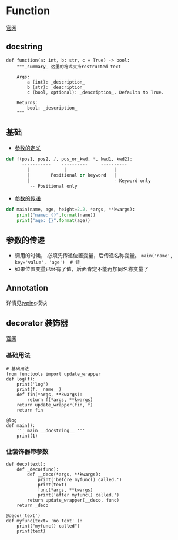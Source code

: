 # Function
[官网](https://docs.python.org/3/reference/compound_stmts.html#function-definitions)

## docstring

```
def function(a: int, b: str, c = True) -> bool:
    """_summary_ 这里的格式支持restructed text

    Args:
        a (int): _description_
        b (str): _description_
        c (bool, optional): _description_. Defaults to True.

    Returns:
        bool: _description_
    """
```

## 基础
* [参数的定义](https://docs.python.org/3/tutorial/controlflow.html#special-parameters)
```python
def f(pos1, pos2, /, pos_or_kwd, *, kwd1, kwd2):
      -----------    ----------     ----------
        |             |                  |
        |        Positional or keyword   |
        |                                - Keyword only
         -- Positional only
```
* [参数的传递](#参数的传递)
```python
def main(name, age, height=2.2, *args, **kwargs):
    print("name: {}".format(name))
    print("age: {}".format(age))
```

## 参数的传递
* 调用的时候， 必须先传递位置变量，后传递名称变量。
    `main('name', key='value', 'age')  # 错`
* 如果位置变量已经有了值，后面肯定不能再加同名称变量了

## Annotation
详情见[typing](./library_reference/typing.md)模块  

## decorator 装饰器

[官网](http://www.cnblogs.com/huxi/archive/2011/03/01/1967600.html)

### 基础用法
```
# 基础用法
from functools import update_wrapper
def log(f):
    print('log')
    print(f.__name__)
    def fin(*args, **kwargs):
        return f(*args, **kwargs)
    return update_wrapper(fin, f)
    return fin

@log
def main():
    ''' main __docstring__ '''
    print(1)
```

### 让装饰器带参数
```
def deco(text):
    def _deco(func):
        def __deco(*args, **kwargs):
            print('before myfunc() called.')
            print(text)
            func(*args, **kwargs)
            print('after myfunc() called.')
        return update_wrapper(__deco, func)
    return _deco

@deco('text')
def myfunc(text= 'no text' ):
    print("myfunc() called")
    print(text)
```
